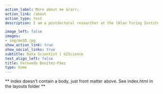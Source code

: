```yaml
---
action_label: More about me &rarr;
action_link: /about
action_type: text
description: I am a postdoctoral researcher at the [Alan Turing Institute](https://www.turing.ac.uk/) in London - United Kingdom. I use GIScience and data science tools to develop new methods for spatio-temporal problems, with a particular focus on data fusion methods and urban analytics. My current research focuses on develop spatial modelling methods that can be integrated within the epidemiologic-socio-economic models to tackle national and local policy questions.

image_left: false
images:
- img/meSD.jpg
show_action_link: true
show_social_links: true
subtitle: Data Scientist | GIScience
text_align_left: false
title: Fernando Benítez-Páez
type: home
---
```


** index doesn't contain a body, just front matter above.
See index.html in the layouts folder **
